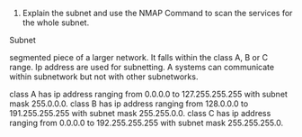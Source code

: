 1) Explain the subnet and use the NMAP Command to scan the services for the whole subnet.

Subnet 

segmented piece of a larger network. It falls within the class A, B or C range. Ip address are used for subnetting. A systems can communicate within subnetwork but not with other subnetworks.

class A  has ip address ranging from 0.0.0.0 to 127.255.255.255 with subnet mask 255.0.0.0.
class B  has ip address ranging from 128.0.0.0 to 191.255.255.255 with subnet mask 255.255.0.0.
class C  has ip address ranging from 0.0.0.0 to 192.255.255.255 with subnet mask 255.255.255.0.

